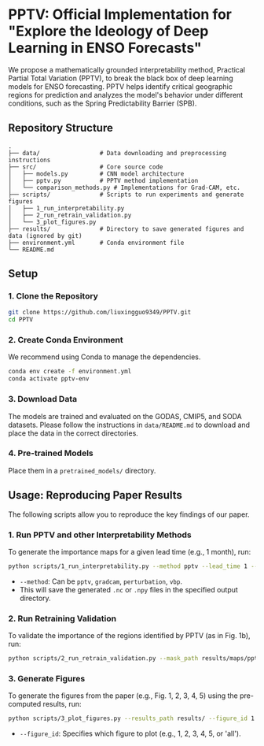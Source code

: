 # PPTV: Official Implementation for "Explore the Ideology of Deep Learning in ENSO Forecasts"

We propose a mathematically grounded interpretability method, Practical Partial Total Variation (PPTV), to break the black box of deep learning models for ENSO forecasting. PPTV helps identify critical geographic regions for prediction and analyzes the model's behavior under different conditions, such as the Spring Predictability Barrier (SPB).

## Repository Structure

```
.
├── data/                 # Data downloading and preprocessing instructions
├── src/                  # Core source code
│   ├── models.py         # CNN model architecture
│   ├── pptv.py           # PPTV method implementation
│   └── comparison_methods.py # Implementations for Grad-CAM, etc.
├── scripts/              # Scripts to run experiments and generate figures
│   ├── 1_run_interpretability.py
│   ├── 2_run_retrain_validation.py
│   └── 3_plot_figures.py
├── results/              # Directory to save generated figures and data (ignored by git)
├── environment.yml       # Conda environment file
└── README.md
```

## Setup

### 1. Clone the Repository
```bash
git clone https://github.com/liuxingguo9349/PPTV.git
cd PPTV
```

### 2. Create Conda Environment
We recommend using Conda to manage the dependencies.
```bash
conda env create -f environment.yml
conda activate pptv-env
```

### 3. Download Data
The models are trained and evaluated on the GODAS, CMIP5, and SODA datasets. Please follow the instructions in `data/README.md` to download and place the data in the correct directories.

### 4. Pre-trained Models
Place them in a `pretrained_models/` directory.

## Usage: Reproducing Paper Results

The following scripts allow you to reproduce the key findings of our paper.

### 1. Run PPTV and other Interpretability Methods
To generate the importance maps for a given lead time (e.g., 1 month), run:
```bash
python scripts/1_run_interpretability.py --method pptv --lead_time 1 --output_dir results/maps
```
*   `--method`: Can be `pptv`, `gradcam`, `perturbation`, `vbp`.
*   This will save the generated `.nc` or `.npy` files in the specified output directory.

### 2. Run Retraining Validation
To validate the importance of the regions identified by PPTV (as in Fig. 1b), run:
```bash
python scripts/2_run_retrain_validation.py --mask_path results/maps/pptv_lead1.nc --output_dir results/retrain_skill
```

### 3. Generate Figures
To generate the figures from the paper (e.g., Fig. 1, 2, 3, 4, 5) using the pre-computed results, run:
```bash
python scripts/3_plot_figures.py --results_path results/ --figure_id 1
```
*   `--figure_id`: Specifies which figure to plot (e.g., 1, 2, 3, 4, 5, or 'all').
